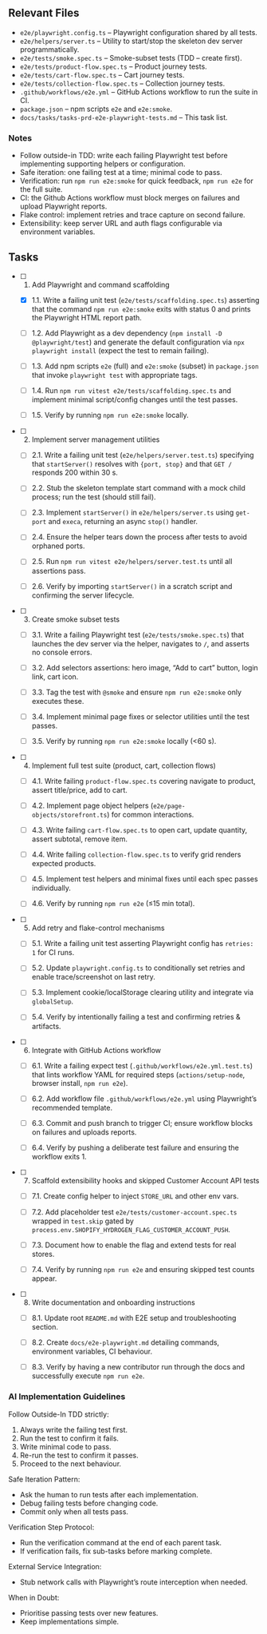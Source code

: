 ## Relevant Files

- `e2e/playwright.config.ts` – Playwright configuration shared by all tests.
- `e2e/helpers/server.ts` – Utility to start/stop the skeleton dev server programmatically.
- `e2e/tests/smoke.spec.ts` – Smoke-subset tests (TDD – create first).
- `e2e/tests/product-flow.spec.ts` – Product journey tests.
- `e2e/tests/cart-flow.spec.ts` – Cart journey tests.
- `e2e/tests/collection-flow.spec.ts` – Collection journey tests.
- `.github/workflows/e2e.yml` – GitHub Actions workflow to run the suite in CI.
- `package.json` – npm scripts `e2e` and `e2e:smoke`.
- `docs/tasks/tasks-prd-e2e-playwright-tests.md` – This task list.

### Notes

- Follow outside-in TDD: write each failing Playwright test before implementing supporting helpers or configuration.
- Safe iteration: one failing test at a time; minimal code to pass.
- Verification: run `npm run e2e:smoke` for quick feedback, `npm run e2e` for the full suite.
- CI: the Github Actions workflow must block merges on failures and upload Playwright reports.
- Flake control: implement retries and trace capture on second failure.
- Extensibility: keep server URL and auth flags configurable via environment variables.

## Tasks

- [ ] 1. Add Playwright and command scaffolding

  - [x] 1.1. Write a failing unit test (`e2e/tests/scaffolding.spec.ts`) asserting that the command `npm run e2e:smoke` exits with status 0 and prints the Playwright HTML report path.

  - [ ] 1.2. Add Playwright as a dev dependency (`npm install -D @playwright/test`) and generate the default configuration via `npx playwright install` (expect the test to remain failing).

  - [ ] 1.3. Add npm scripts `e2e` (full) and `e2e:smoke` (subset) in `package.json` that invoke `playwright test` with appropriate tags.

  - [ ] 1.4. Run `npm run vitest e2e/tests/scaffolding.spec.ts` and implement minimal script/config changes until the test passes.

  - [ ] 1.5. Verify by running `npm run e2e:smoke` locally.

- [ ] 2. Implement server management utilities

  - [ ] 2.1. Write a failing unit test (`e2e/helpers/server.test.ts`) specifying that `startServer()` resolves with `{port, stop}` and that `GET /` responds 200 within 30 s.

  - [ ] 2.2. Stub the skeleton template start command with a mock child process; run the test (should still fail).

  - [ ] 2.3. Implement `startServer()` in `e2e/helpers/server.ts` using `get-port` and `execa`, returning an async `stop()` handler.

  - [ ] 2.4. Ensure the helper tears down the process after tests to avoid orphaned ports.

  - [ ] 2.5. Run `npm run vitest e2e/helpers/server.test.ts` until all assertions pass.

  - [ ] 2.6. Verify by importing `startServer()` in a scratch script and confirming the server lifecycle.

- [ ] 3. Create smoke subset tests

  - [ ] 3.1. Write a failing Playwright test (`e2e/tests/smoke.spec.ts`) that launches the dev server via the helper, navigates to `/`, and asserts no console errors.

  - [ ] 3.2. Add selectors assertions: hero image, “Add to cart” button, login link, cart icon.

  - [ ] 3.3. Tag the test with `@smoke` and ensure `npm run e2e:smoke` only executes these.

  - [ ] 3.4. Implement minimal page fixes or selector utilities until the test passes.

  - [ ] 3.5. Verify by running `npm run e2e:smoke` locally (<60 s).

- [ ] 4. Implement full test suite (product, cart, collection flows)

  - [ ] 4.1. Write failing `product-flow.spec.ts` covering navigate to product, assert title/price, add to cart.

  - [ ] 4.2. Implement page object helpers (`e2e/page-objects/storefront.ts`) for common interactions.

  - [ ] 4.3. Write failing `cart-flow.spec.ts` to open cart, update quantity, assert subtotal, remove item.

  - [ ] 4.4. Write failing `collection-flow.spec.ts` to verify grid renders expected products.

  - [ ] 4.5. Implement test helpers and minimal fixes until each spec passes individually.

  - [ ] 4.6. Verify by running `npm run e2e` (≤15 min total).

- [ ] 5. Add retry and flake-control mechanisms

  - [ ] 5.1. Write a failing unit test asserting Playwright config has `retries: 1` for CI runs.

  - [ ] 5.2. Update `playwright.config.ts` to conditionally set retries and enable trace/screenshot on last retry.

  - [ ] 5.3. Implement cookie/localStorage clearing utility and integrate via `globalSetup`.

  - [ ] 5.4. Verify by intentionally failing a test and confirming retries & artifacts.

- [ ] 6. Integrate with GitHub Actions workflow

  - [ ] 6.1. Write a failing expect test (`.github/workflows/e2e.yml.test.ts`) that lints workflow YAML for required steps (`actions/setup-node`, browser install, `npm run e2e`).

  - [ ] 6.2. Add workflow file `.github/workflows/e2e.yml` using Playwright’s recommended template.

  - [ ] 6.3. Commit and push branch to trigger CI; ensure workflow blocks on failures and uploads reports.

  - [ ] 6.4. Verify by pushing a deliberate test failure and ensuring the workflow exits 1.

- [ ] 7. Scaffold extensibility hooks and skipped Customer Account API tests

  - [ ] 7.1. Create config helper to inject `STORE_URL` and other env vars.

  - [ ] 7.2. Add placeholder test `e2e/tests/customer-account.spec.ts` wrapped in `test.skip` gated by `process.env.SHOPIFY_HYDROGEN_FLAG_CUSTOMER_ACCOUNT_PUSH`.

  - [ ] 7.3. Document how to enable the flag and extend tests for real stores.

  - [ ] 7.4. Verify by running `npm run e2e` and ensuring skipped test counts appear.

- [ ] 8. Write documentation and onboarding instructions

  - [ ] 8.1. Update root `README.md` with E2E setup and troubleshooting section.

  - [ ] 8.2. Create `docs/e2e-playwright.md` detailing commands, environment variables, CI behaviour.

  - [ ] 8.3. Verify by having a new contributor run through the docs and successfully execute `npm run e2e`.

### AI Implementation Guidelines

Follow Outside-In TDD strictly:
1. Always write the failing test first.
2. Run the test to confirm it fails.
3. Write minimal code to pass.
4. Re-run the test to confirm it passes.
5. Proceed to the next behaviour.

Safe Iteration Pattern:
- Ask the human to run tests after each implementation.
- Debug failing tests before changing code.
- Commit only when all tests pass.

Verification Step Protocol:
- Run the verification command at the end of each parent task.
- If verification fails, fix sub-tasks before marking complete.

External Service Integration:
- Stub network calls with Playwright’s route interception when needed.

When in Doubt:
- Prioritise passing tests over new features.
- Keep implementations simple.
